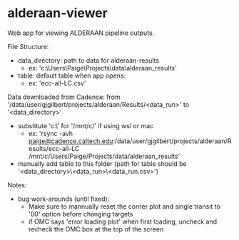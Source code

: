 # alderaan-viewer
Web app for viewing ALDERAAN pipeline outputs.

File Structure:
- data_directory: path to data for alderaan-results 
    - ex: 'c:\\Users\\Paige\\Projects\\data\\alderaan_results'
- table: default table when app opens:
    - ex: 'ecc-all-LC.csv'

Data downloaded from Cadence: from '/data/user/gjgilbert/projects/alderaan/Results/<data_run>' to '<data_directory>'
- substitute 'c:\\' for '/mnt/c/' if using wsl or mac
    - ex: 'rsync -avh paige@cadence.caltech.edu:/data/user/gjgilbert/projects/alderaan/Results/ecc-all-LC /mnt/c/Users/Paige/Projects/data/alderaan_results'
- manually add table to this folder (path for table should be '<data_directory>\\<data_run>\\<data_run.csv>')



Notes:
- bug work-arounds (until fixed):
    - Make sure to mannually reset the corner plot and single transit to '00' option before changing targets
    - if OMC says 'error loading plot' when first loading, uncheck and recheck the OMC box at the top of the screen